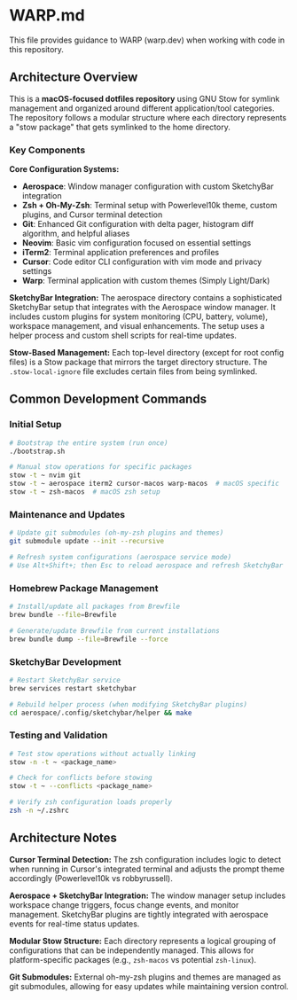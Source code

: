 # WARP.md

This file provides guidance to WARP (warp.dev) when working with code in this repository.

## Architecture Overview

This is a **macOS-focused dotfiles repository** using GNU Stow for symlink management and organized around different application/tool categories. The repository follows a modular structure where each directory represents a "stow package" that gets symlinked to the home directory.

### Key Components

**Core Configuration Systems:**
- **Aerospace**: Window manager configuration with custom SketchyBar integration
- **Zsh + Oh-My-Zsh**: Terminal setup with Powerlevel10k theme, custom plugins, and Cursor terminal detection
- **Git**: Enhanced Git configuration with delta pager, histogram diff algorithm, and helpful aliases
- **Neovim**: Basic vim configuration focused on essential settings
- **iTerm2**: Terminal application preferences and profiles
- **Cursor**: Code editor CLI configuration with vim mode and privacy settings
- **Warp**: Terminal application with custom themes (Simply Light/Dark)

**SketchyBar Integration:**
The aerospace directory contains a sophisticated SketchyBar setup that integrates with the Aerospace window manager. It includes custom plugins for system monitoring (CPU, battery, volume), workspace management, and visual enhancements. The setup uses a helper process and custom shell scripts for real-time updates.

**Stow-Based Management:**
Each top-level directory (except for root config files) is a Stow package that mirrors the target directory structure. The `.stow-local-ignore` file excludes certain files from being symlinked.

## Common Development Commands

### Initial Setup
```bash
# Bootstrap the entire system (run once)
./bootstrap.sh

# Manual stow operations for specific packages
stow -t ~ nvim git
stow -t ~ aerospace iterm2 cursor-macos warp-macos  # macOS specific
stow -t ~ zsh-macos  # macOS zsh setup
```

### Maintenance and Updates
```bash
# Update git submodules (oh-my-zsh plugins and themes)
git submodule update --init --recursive

# Refresh system configurations (aerospace service mode)
# Use Alt+Shift+; then Esc to reload aerospace and refresh SketchyBar
```

### Homebrew Package Management
```bash
# Install/update all packages from Brewfile
brew bundle --file=Brewfile

# Generate/update Brewfile from current installations
brew bundle dump --file=Brewfile --force
```

### SketchyBar Development
```bash
# Restart SketchyBar service
brew services restart sketchybar

# Rebuild helper process (when modifying SketchyBar plugins)
cd aerospace/.config/sketchybar/helper && make
```

### Testing and Validation
```bash
# Test stow operations without actually linking
stow -n -t ~ <package_name>

# Check for conflicts before stowing
stow -t ~ --conflicts <package_name>

# Verify zsh configuration loads properly
zsh -n ~/.zshrc
```

## Architecture Notes

**Cursor Terminal Detection:** The zsh configuration includes logic to detect when running in Cursor's integrated terminal and adjusts the prompt theme accordingly (Powerlevel10k vs robbyrussell).

**Aerospace + SketchyBar Integration:** The window manager setup includes workspace change triggers, focus change events, and monitor management. SketchyBar plugins are tightly integrated with aerospace events for real-time status updates.

**Modular Stow Structure:** Each directory represents a logical grouping of configurations that can be independently managed. This allows for platform-specific packages (e.g., `zsh-macos` vs potential `zsh-linux`).

**Git Submodules:** External oh-my-zsh plugins and themes are managed as git submodules, allowing for easy updates while maintaining version control.